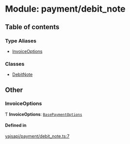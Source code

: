 # Module: payment/debit\_note

## Table of contents

### Type Aliases

- [InvoiceOptions](payment_debit_note.md#invoiceoptions)

### Classes

- [DebitNote](../classes/payment_debit_note.DebitNote.md)

## Other

### InvoiceOptions

Ƭ **InvoiceOptions**: [`BasePaymentOptions`](../interfaces/payment_config.BasePaymentOptions.md)

#### Defined in

[yajsapi/payment/debit_note.ts:7](https://github.com/golemfactory/yajsapi/blob/5793bb7/yajsapi/payment/debit_note.ts#L7)
